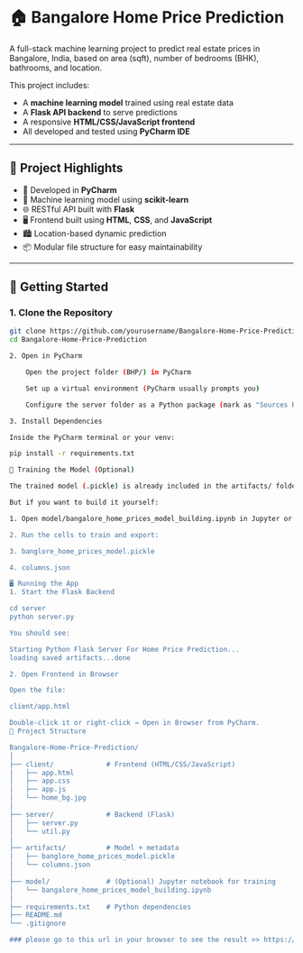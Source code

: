 # 🏠 Bangalore Home Price Prediction
A full-stack machine learning project to predict real estate prices in Bangalore, India, based on area (sqft), number of bedrooms (BHK), bathrooms, and location.

This project includes:
- A **machine learning model** trained using real estate data
- A **Flask API backend** to serve predictions
- A responsive **HTML/CSS/JavaScript frontend**
- All developed and tested using **PyCharm IDE**

---

## 📌 Project Highlights

- 🔧 Developed in **PyCharm**
- 🧠 Machine learning model using **scikit-learn**
- 🌐 RESTful API built with **Flask**
- 🖥️ Frontend built using **HTML**, **CSS**, and **JavaScript**
- 🏙️ Location-based dynamic prediction
- 📦 Modular file structure for easy maintainability

---

## 🚀 Getting Started

### 1. Clone the Repository

```bash
git clone https://github.com/yourusername/Bangalore-Home-Price-Prediction.git
cd Bangalore-Home-Price-Prediction

2. Open in PyCharm

    Open the project folder (BHP/) in PyCharm

    Set up a virtual environment (PyCharm usually prompts you)

    Configure the server folder as a Python package (mark as "Sources Root" if needed)

3. Install Dependencies

Inside the PyCharm terminal or your venv:

pip install -r requirements.txt

🧠 Training the Model (Optional)

The trained model (.pickle) is already included in the artifacts/ folder.

But if you want to build it yourself:

1. Open model/bangalore_home_prices_model_building.ipynb in Jupyter or PyCharm's Scientific Mode

2. Run the cells to train and export:

3. banglore_home_prices_model.pickle

4. columns.json

🖥️ Running the App
1. Start the Flask Backend

cd server
python server.py

You should see:

Starting Python Flask Server For Home Price Prediction...
loading saved artifacts...done

2. Open Frontend in Browser

Open the file:

client/app.html

Double-click it or right-click → Open in Browser from PyCharm.
📁 Project Structure

Bangalore-Home-Price-Prediction/
│
├── client/             # Frontend (HTML/CSS/JavaScript)
│   ├── app.html
│   ├── app.css
│   ├── app.js
│   └── home_bg.jpg
│
├── server/             # Backend (Flask)
│   ├── server.py
│   └── util.py
│
├── artifacts/          # Model + metadata
│   ├── banglore_home_prices_model.pickle
│   └── columns.json
│
├── model/              # (Optional) Jupyter notebook for training
│   └── bangalore_home_prices_model_building.ipynb
│
├── requirements.txt    # Python dependencies
├── README.md
└── .gitignore

### please go to this url in your browser to see the result >> https://github.com/user-attachments/assets/56fafb8e-f542-47a3-9e9f-c37b755693fe

